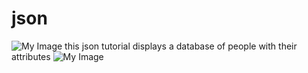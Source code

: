 # json
![My Image](https://upload.wikimedia.org/wikipedia/commons/thumb/c/c9/JSON_vector_logo.svg/800px-JSON_vector_logo.svg.png)
this json tutorial displays a database of people with their attributes
![My Image](https://cdn.corporatefinanceinstitute.com/assets/database-1024x703.jpeg)